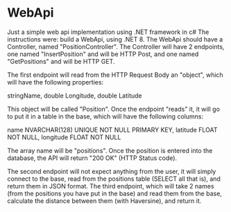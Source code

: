 # WebApi
Just a simple web api implementation using .NET framework in c# 
The instructions were:
build a WebApi, using .NET 8. The WebApi should have a Controller, named "PositionController". The Controller will have 2 endpoints, one named "InsertPosition" and will be HTTP Post, and one named "GetPositions" and will be HTTP GET.

The first endpoint will read from the HTTP Request Body an "object", which will have the following properties:

stringName,
double Longitude,
double Latitude

This object will be called "Position". Once the endpoint "reads" it, it will go to put it in a table in the base, which  will have the following columns:

name NVARCHAR(128) UNIQUE NOT NULL PRIMARY KEY,
latitude FLOAT NOT NULL,
longitude FLOAT NOT NULL

The array name will be "positions". Once the position is entered into the database, the API will return "200 OK" (HTTP Status code).


The second endpoint will not expect anything from the user, it will simply connect to the base, read from the positions table (SELECT all that is), and return them in JSON format.
The third endpoint, which will take 2 names (from the positions you have put in the base) and read them from the base, calculate the distance between them (with Haversine), and return it.
